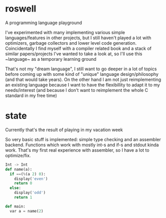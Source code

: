 # roswell

A programming language playground

I've experimented with many implementing various simple languages/features in other projects,
but I still haven't played a lot with optimizers, garbage collectors and lower level code generation.
Coincidentally I find myself with a compiler related book and a stack of similar papers/projects I've wanted to take a look at, so I'll use this ~language~ as a temporary learning ground

That's not my "dream language", I still want to go deeper in a lot of topics before coming up with 
some kind of "unique" language design/philosophy (and that would take years).
On the other hand I am not just reimplementing an existing language because I want to have the flexibillity to adapt it to my needs/interest (and because I don't want to reimplement the whole C standard in my free time)

# state

Currently that's the result of playing in my vacation week

So very basic stuff is implemented: simple type checking and an assembler backend. 
Functions which work with mostly int-s and if-s and stdout kinda work.
That's my first real experience with assembler, so I have a lot to optimize/fix.

```python
Int -> Int
def name(a):
  if ==(%(a 2) 0):
    display('even')
    return 0
  else:
    display('odd')
    return 1

def main:
  var a = name(2)
```
